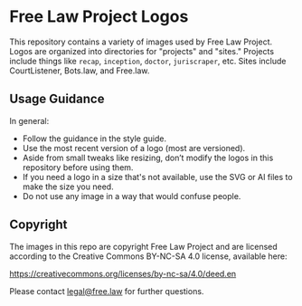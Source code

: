 # Free Law Project Logos

This repository contains a variety of images used by Free Law Project. Logos 
are organized into directories for "projects" and "sites." Projects include 
things like `recap`, `inception`, `doctor`, `juriscraper`, etc. Sites include 
CourtListener, Bots.law, and Free.law.

## Usage Guidance

In general:

 - Follow the guidance in the style guide.
 - Use the most recent version of a logo (most are versioned).
 - Aside from small tweaks like resizing, don’t modify the logos in this 
   repository before using them.
 - If you need a logo in a size that's not available, use the SVG or AI files
   to make the size you need.
 - Do not use any image in a way that would confuse people.


## Copyright

The images in this repo are copyright Free Law Project and are licensed 
according to the Creative Commons BY-NC-SA 4.0 license, available here: 

https://creativecommons.org/licenses/by-nc-sa/4.0/deed.en

Please contact legal@free.law for further questions.
